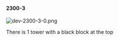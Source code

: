 #### 2300-3
![dev-2300-3-0.png](https://github.com/lil-lab/nlvr/raw/master/nlvr/dev/images/1/dev-2300-3-0.png "dev-2300-3-0.png")

There is 1 tower with a black block at the top